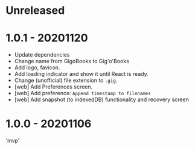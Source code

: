 # Unreleased


# 1.0.1 - 20201120

* Update dependencies
* Change name from GigoBooks to Gig'o'Books
* Add logo, favicon.
* Add loading indicator and show it until React is ready.
* Change (unofficial) file extension to `.gig`.
* [web] Add Preferences screen.
* [web] Add preference: `Append timestamp to filenames`
* [web] Add snapshot (to indexedDB) functionality and recovery screen


# 1.0.0 - 20201106

'mvp'
